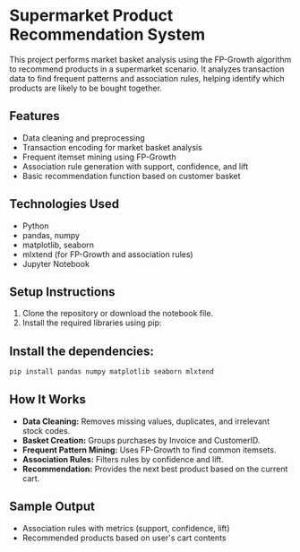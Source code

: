 # Supermarket Product Recommendation System

This project performs market basket analysis using the FP-Growth algorithm to recommend products in a supermarket scenario. It analyzes transaction data to find frequent patterns and association rules, helping identify which products are likely to be bought together.

## Features

- Data cleaning and preprocessing
- Transaction encoding for market basket analysis
- Frequent itemset mining using FP-Growth
- Association rule generation with support, confidence, and lift
- Basic recommendation function based on customer basket

## Technologies Used

- Python
- pandas, numpy
- matplotlib, seaborn
- mlxtend (for FP-Growth and association rules)
- Jupyter Notebook

## Setup Instructions

1. Clone the repository or download the notebook file.
2. Install the required libraries using pip:

## Install the dependencies:
````bash
pip install pandas numpy matplotlib seaborn mlxtend 
````

## How It Works
- __Data Cleaning:__ Removes missing values, duplicates, and irrelevant stock codes.
- __Basket Creation:__ Groups purchases by Invoice and CustomerID.
- __Frequent Pattern Mining:__ Uses FP-Growth to find common itemsets.
- __Association Rules:__ Filters rules by confidence and lift.
- __Recommendation:__ Provides the next best product based on the current cart.

## Sample Output
- Association rules with metrics (support, confidence, lift)
- Recommended products based on user's cart contents
